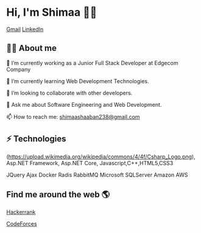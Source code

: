 #  Hi, I'm Shimaa 👩‍💻
[Gmail](shimaashaaban238@gmail.com) [LinkedIn](www.linkedin.com/in/shimaa-shaaban-83a56718b)

## 👩‍💻 About me
🔭 I’m currently working as a Junior Full Stack Developer at Edgecom Company

 🌱 I’m currently learning Web Development Technologies.

👯 I’m looking to collaborate with other developers. 

💬 Ask me about Software Engineering and Web Development. 

📫 How to reach me: shimaashaaban238@gmail.com 

##  ⚡ Technologies

(https://upload.wikimedia.org/wikipedia/commons/4/4f/Csharp_Logo.png), Asp.NET Framework, Asp.NET Core, Javascript,C++,HTML5,CSS3
  
JQuery  Ajax Docker Radis RabbitMQ  Microsoft SQLServer Amazon AWS
 
## Find me around the web 🌎

 [Hackerrank](https://www.hackerrank.com/profile/shimaashaaban238)
 
[CodeForces](https://codeforces.com/profile/shimaa31)

